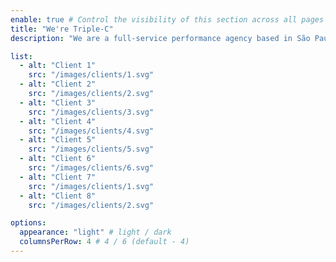 ```yaml
---
enable: true # Control the visibility of this section across all pages where it is used
title: "We're Triple-C"
description: "We are a full-service performance agency based in São Paulo, Brazil.\n\nTriple-C exists to help ambitious businesses smash their targets through strategic and innovative advertising. The world of digital marketing is ever-changing and to stay ahead of the pack, no stone can be left unturned. We have a growing team of the best digital marketing professionals across two locations who love to constantly innovate to find your competitive edge."

list:
  - alt: "Client 1"
    src: "/images/clients/1.svg"
  - alt: "Client 2"
    src: "/images/clients/2.svg"
  - alt: "Client 3"
    src: "/images/clients/3.svg"
  - alt: "Client 4"
    src: "/images/clients/4.svg"
  - alt: "Client 5"
    src: "/images/clients/5.svg"
  - alt: "Client 6"
    src: "/images/clients/6.svg"
  - alt: "Client 7"
    src: "/images/clients/1.svg"
  - alt: "Client 8"
    src: "/images/clients/2.svg"

options:
  appearance: "light" # light / dark
  columnsPerRow: 4 # 4 / 6 (default - 4)
---
```

